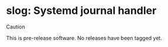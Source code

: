 # slog: Systemd journal handler

> [!CAUTION]
> This is pre-release software. No releases have been tagged yet.